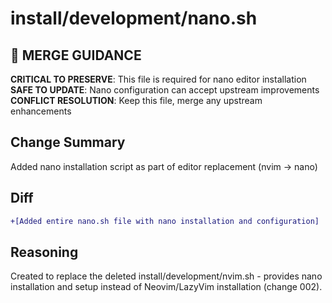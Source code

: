 # install/development/nano.sh

## 🚨 MERGE GUIDANCE
**CRITICAL TO PRESERVE**: This file is required for nano editor installation  
**SAFE TO UPDATE**: Nano configuration can accept upstream improvements  
**CONFLICT RESOLUTION**: Keep this file, merge any upstream enhancements

## Change Summary
Added nano installation script as part of editor replacement (nvim → nano)

## Diff
```diff
+[Added entire nano.sh file with nano installation and configuration]
```

## Reasoning
Created to replace the deleted install/development/nvim.sh - provides nano installation and setup instead of Neovim/LazyVim installation (change 002).